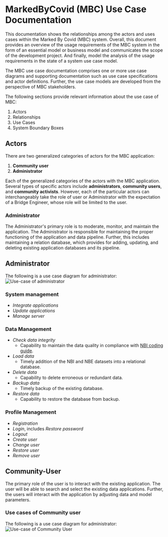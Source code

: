 # MarkedByCovid (MBC) Use Case Documentation
This documentation shows the relationships among the actors and uses cases within the Marked By Covid (MBC) system. Overall, this document provides an overview of the usage requirements of the MBC system in the form of an essential model or business model and communicates the scope of the development project. And finally, model the analysis of the usage requirements in the state of a system use case model.

The MBC use case documentation comprises one or more use case diagrams and supporting documentation such as use case specifications and actor definitions. Further, the use case models are developed from the perspective of MBC stakeholders.

The following sections provide relevant information about the use case of MBC:

1. Actors
2. Relationships
3. Use Cases
4. System Boundary Boxes

## Actors
There are two generalized categories of actors for the MBC application:

1. **Community user**
2. **Administrator**

Each of the generalized categories of the actors with the MBC application. Several types of specific actors include **administrators**, **community users**, and **community activists**. 
However, each of the particular actors can interchangeably take the role of user or Administrator with the expectation of a Bridge Engineer, whose role will be limited to the user. 

### Administrator
The Administrator's primary role is to moderate, monitor, and maintain the application. The Administrator is responsible for maintaining the proper functioning of the application and data pipeline. Further, this includes maintaining a relation database, which provides for adding, updating, and deleting existing application databases and its pipeline. 

## Administrator
The following is a use case diagram for administrator:
![Use-case of administrator](images/admin-usecase.png)

### System management
- *Integrate applications*
- *Update applications*
- *Manage server*

### Data Management
- *Check data integrity*
    * Capability to maintain the data quality in compliance with [NBI coding guide](https://www.fhwa.dot.gov/bridge/mtguide.pdf).
- *Load data*
    * Timely addition of the NBI and NBE datasets into a relational database.
- *Delete data*
    * Capability to delete erroneous or redundant data.
- *Backup data*
    * Timely backup of the existing database. 
- *Restore data*
    * Capability to restore the database from backup. 

### Profile Management
- *Registration*
- *Login*, includes *Restore password*
- *Logout*
- *Create user*
- *Change user*
- *Restore user*
- *Remove user*

## Community-User 
The primary role of the user is to interact with the existing application. The user will be able to search and select the existing data applications. Further, the users will interact with the application by adjusting data and model parameters. 

### Use cases of Community user
The following is a use case diagram for administrator:
![Use-case of Community User](images/community-user-case.png)



